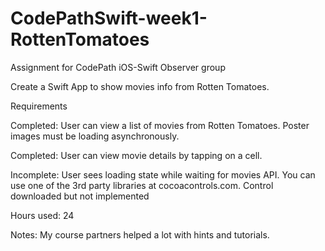 CodePathSwift-week1-RottenTomatoes
==================================

Assignment for CodePath iOS-Swift Observer group

Create a Swift App to show movies info from Rotten Tomatoes.

Requirements

Completed: User can view a list of movies from Rotten Tomatoes. Poster images must be loading asynchronously.

Completed: User can view movie details by tapping on a cell.

Incomplete: User sees loading state while waiting for movies API. You can use one of the 3rd party libraries at cocoacontrols.com. Control downloaded but not implemented

Hours used: 24

Notes: My course partners helped a lot with hints and tutorials.

